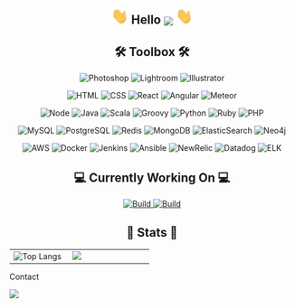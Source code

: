 <!-- Hello -->
<h2 align="center"><img src="https://raw.githubusercontent.com/aakhtar3/aakhtar3/main/img/wave.gif" width="30px"> Hello <img align="center" src="https://visitor-badge.glitch.me/badge?page_id=aakhtar3.aakhtar3"/> <img src="https://raw.githubusercontent.com/aakhtar3/aakhtar3/main/img/wave.gif" width="30px"></h2>

<!-- Skills -->
<h2 align="center">🛠 Toolbox 🛠</h2>
<!-- Adobe -->
<p align="center">
    <img alt="Photoshop" src="https://img.shields.io/badge/Photoshop-black?logo=adobe-photoshop&logoColor=79ff97">
    <img alt="Lightroom" src="https://img.shields.io/badge/Lightroom-black?&logo=adobe-lightroom-cc&color=151515&logoColor=79ff97">
    <img alt="Illustrator" src="https://img.shields.io/badge/Illustrator-black?&logo=adobe-illustrator&color=151515&logoColor=79ff97">
</p>
<!-- Web -->
<p align="center">
    <img alt="HTML" src="https://img.shields.io/badge/HTML-black?&logo=html5&color=151515&logoColor=79ff97">
    <img alt="CSS" src="https://img.shields.io/badge/CSS-black?&logo=css3&color=151515&logoColor=79ff97">
    <img alt="React" src="https://img.shields.io/badge/React.js-black?&logo=react&color=151515&logoColor=79ff97">
    <img alt="Angular" src="https://img.shields.io/badge/Angular.js-black?&logo=angular&color=151515&logoColor=79ff97">
    <img alt="Meteor" src="https://img.shields.io/badge/Meteor.js-black?&logo=meteor&color=151515&logoColor=79ff97">
</p>
<!-- App -->
<p align="center">
    <img alt="Node" src="https://img.shields.io/badge/Node.js-black?&logo=node.js&color=151515&logoColor=79ff97">
    <img alt="Java" src="https://img.shields.io/badge/Java-black?&logo=java&color=151515&logoColor=79ff97">
    <img alt="Scala" src="https://img.shields.io/badge/Scala-black?&logo=scala&color=151515&logoColor=79ff97">
    <img alt="Groovy" src="https://img.shields.io/badge/Groovy-black?&logo=groovy&color=151515&logoColor=79ff97">
    <img alt="Python" src="https://img.shields.io/badge/Python-black?&logo=python&color=151515&logoColor=79ff97">
    <img alt="Ruby" src="https://img.shields.io/badge/Ruby-black?&logo=ruby&color=151515&logoColor=79ff97">
    <img alt="PHP" src="https://img.shields.io/badge/PHP-black?&logo=php&color=151515&logoColor=79ff97">
</p>
<!-- Data -->
<p align="center">
    <img alt="MySQL" src="https://img.shields.io/badge/MySQL-black?&logo=mysql&color=151515&logoColor=79ff97">
    <img alt="PostgreSQL" src="https://img.shields.io/badge/PostgreSQL-black?&logo=postgresql&color=151515&logoColor=79ff97">
    <img alt="Redis" src="https://img.shields.io/badge/Redis-black?&logo=redis&color=151515&logoColor=79ff97">
    <img alt="MongoDB" src="https://img.shields.io/badge/MongoDB-black?&logo=mongodb&color=151515&logoColor=79ff97">
    <img alt="ElasticSearch" src="https://img.shields.io/badge/ElasticSearch-black?&logo=elastic&color=151515&logoColor=79ff97">
    <img alt="Neo4j" src="https://img.shields.io/badge/Neo4j-black?&logo=neo4j&color=151515&logoColor=79ff97">
</p>
<!-- DevOps -->
<p align="center">
    <img alt="AWS" src="https://img.shields.io/badge/AWS-black?&logo=amazon-aws&color=151515&logoColor=79ff97">
    <img alt="Docker" src="https://img.shields.io/badge/Docker-black?&logo=docker&color=151515&logoColor=79ff97">
    <img alt="Jenkins" src="https://img.shields.io/badge/Jenkins-black?&logo=jenkins&color=151515&logoColor=79ff97">
    <img alt="Ansible" src="https://img.shields.io/badge/Ansible-black?&logo=ansible&color=151515&logoColor=79ff97">
    <img alt="NewRelic" src="https://img.shields.io/badge/New_Relic-black?&logo=new-relic&color=151515&logoColor=79ff97">
    <img alt="Datadog" src="https://img.shields.io/badge/Datadog-black?&logo=datadog&color=151515&logoColor=79ff97">
    <img alt="ELK" src="https://img.shields.io/badge/ELK-black?&logo=elastic-stack&color=151515&logoColor=79ff97">
</p>

<!-- Working on -->
<h2 align="center">💻 Currently Working On 💻</h2>

<p align="center">
    <a href="https://github.com/disneystreaming/automated-cloud-advisor">
        <img alt="Build" src="https://github-readme-stats.vercel.app/api/pin/?username=disneystreaming&repo=automated-cloud-advisor&theme=dark&cache_seconds=86400">
    </a>
    <a href="https://github.com/donnemartin/awesome-aws">
        <img alt="Build" src="https://github-readme-stats.vercel.app/api/pin/?username=donnemartin&repo=awesome-aws&theme=dark&cache_seconds=86400">
    </a>
</p>

<h2 align="center">👾 Stats 👾</h2>

<table><tr><td width="40%">
    <img alt="Top Langs" src="https://github-readme-stats.vercel.app/api/top-langs/?username=aakhtar3&langs_count=8&theme=dark&cache_seconds=1&layout=compact&hide=jupyter notebook">
</td><td width="55%">
    <img src="https://github-readme-stats.vercel.app/api?username=aakhtar3&theme=dark&show_icons=true&cache_seconds=86400"/>
</td></tr></table>

Contact

<img src="https://github-readme-linkedin.vercel.app/user?username=/ayyaz-a-88844749"/>
